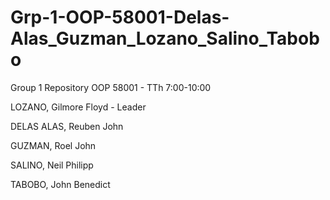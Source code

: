 # Grp-1-OOP-58001-Delas-Alas_Guzman_Lozano_Salino_Tabobo
Group 1 Repository
OOP 58001 - TTh 7:00-10:00

LOZANO, Gilmore Floyd - Leader

DELAS ALAS, Reuben John

GUZMAN, Roel John

SALINO, Neil Philipp

TABOBO, John Benedict
